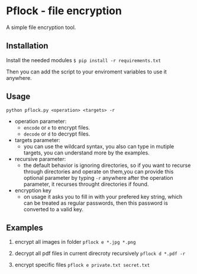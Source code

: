 # Pflock - file encryption

A simple file encryption tool.

## Installation

Install the needed modules
`$ pip install -r requirements.txt`

Then you can add the script to your enviroment variables to use it anywhere.


## Usage

`python pflock.py <operation> <targets> -r`

- operation parameter:
  - `encode` or `e` to encrypt files.
  - `decode` or `d` to decrypt files.
- targets parameter:
  - you can use the wildcard syntax, you also can type in mutiple targets, you can understand more by the examples.
- recursive parameter:
  - the default behavior is ignoring directories, so if you want to recurse through directories and operate on them,you can provide this optional parameter by typing `-r` anywhere after the operation parameter, it recurses throught directories if found.
- encryption key
  - on usage it asks you to fill in with your prefered key string, which can be treated as regular passwords, then this password is converted to a valid key.

## Examples

1. encrypt all images in folder
`pflock e *.jpg *.png`

2. decrypt all pdf files in current direcroty recursively
`pflock d *.pdf -r`

3. encrypt specific files
`pflock e private.txt secret.txt`
